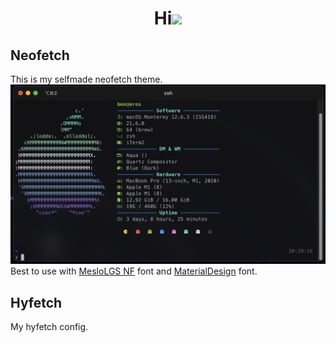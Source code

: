 <h1 align="center">Hi<img width="30px" src="https://raw.githubusercontent.com/iampavangandhi/iampavangandhi/master/gifs/Hi.gif"></h1>

## Neofetch
This is my selfmade neofetch theme.
![Neofetch Screenshot](https://raw.githubusercontent.com/bengiv/dotfiles/main/neofetch/iTerm2.png)
Best to use with [MesloLGS NF](https://github.com/romkatv/powerlevel10k#fonts) font and [MaterialDesign](https://github.com/Templarian/MaterialDesign-Font) font.

## Hyfetch
My hyfetch config.

